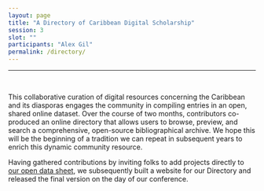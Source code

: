 ```yaml
---
layout: page
title: "A Directory of Caribbean Digital Scholarship"
session: 3
slot: ""
participants: "Alex Gil"
permalink: /directory/
---
```



---

<br>

This collaborative curation of digital resources concerning the Caribbean and its diasporas engages the community in compiling entries in an open, shared online dataset. Over the course of two months, contributors co-produced an online directory that allows users to browse, preview, and search a comprehensive, open-source bibliographical archive. We hope this will be the beginning of a tradition we can repeat in subsequent years to enrich this dynamic community resource.

Having gathered contributions by inviting folks to add projects directly to [our open data sheet](https://docs.google.com/spreadsheets/d/1PfgI0GrQR60gwRFVIZmZtWae9JyAMpZNFOZRe5xsMsg/edit#gid=0), we subsequently built a website for our Directory and released the final version on the day of our conference.
